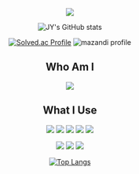 <div align="center">
<img src="https://capsule-render.vercel.app/api?type=venom&height=300&color=gradient&text=Hello%20%20%20World!&section=header&reversal=false&textBg=false&fontAlignY=85&animation=fadeIn&fontColor=000000&stroke=000000&strokeWidth=0&rotate=0.1&desc=JY%20Kim&descAlign=30&descAlignY=71" />

![JY's GitHub stats](https://github-readme-stats.vercel.app/api?username=kabl151&show_icons=true&theme=vue)

 [![Solved.ac Profile](http://mazassumnida.wtf/api/v2/generate_badge?boj=kabl151)](https://solved.ac/kabl151/) 
![mazandi profile](http://mazandi.herokuapp.com/api?handle=kabl151&theme=warm)


  
<h2> Who Am I </h2>
<img src="https://img.shields.io/badge/Dev.-김 재 엽-red"/>




<h2> What I Use </h2>

<img src="https://img.shields.io/badge/JavaScript-F7DF1E?style=flat-square&logo=JavaScript&logoColor=black"/> <img src="https://img.shields.io/badge/HTML5-E34F26?style=flat-square&logo=HTML5&logoColor=white"/> <img src="https://img.shields.io/badge/CSS3-1572B6?style=flat-square&logo=CSS3&logoColor=white"/> <img src="https://img.shields.io/badge/React-61DAFB?style=flat-square&logo=React&logoColor=black"/> <img src="https://img.shields.io/badge/Vue.js-4FC08D?style=flat-square&logo=Vue.js&logoColor=white"/> 

<img src="https://img.shields.io/badge/Python-3776AB?style=flat-square&logo=Python&logoColor=white"/> <img src="https://img.shields.io/badge/Java-2F2625?style=flat-square&logo=CoffeeScript&logoColor=white"/> <img src="https://img.shields.io/badge/visual Basic-512BD4?style=flat-square&logo=visual Basic&logoColor=white"/>


[![Top Langs](https://github-readme-stats.vercel.app/api/top-langs/?username=kabl151&layout=compact)](https://github.com/anuraghazra/github-readme-stats) 


</div>
<!--
**kabl151/kabl151** is a ✨ _special_ ✨ repository because its `README.md` (this file) appears on your GitHub profile.

Here are some ideas to get you started:

- 🔭 I’m currently working on ...
- 🌱 I’m currently learning ...
- 👯 I’m looking to collaborate on ...
- 🤔 I’m looking for help with ...
- 💬 Ask me about ...
- 📫 How to reach me: ...
- 😄 Pronouns: ...
- ⚡ Fun fact: ...
-->
